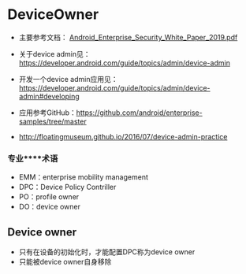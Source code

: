 # DeviceOwner

- 主要参考文档： [Android_Enterprise_Security_White_Paper_2019.pdf](Android_Enterprise_Security_White_Paper_2019.pdf) 

- 关于device admin见：https://developer.android.com/guide/topics/admin/device-admin
- 开发一个device admin应用见：https://developer.android.com/guide/topics/admin/device-admin#developing
- 应用参考GitHub：https://github.com/android/enterprise-samples/tree/master
- http://floatingmuseum.github.io/2016/07/device-admin-practice

### **专业****术语**

- EMM：enterprise mobility management
- DPC：Device Policy Contriller
- PO：profile owner
- DO：device owner

## Device owner

- 只有在设备的初始化时，才能配置DPC称为device owner
- 只能被device owner自身移除